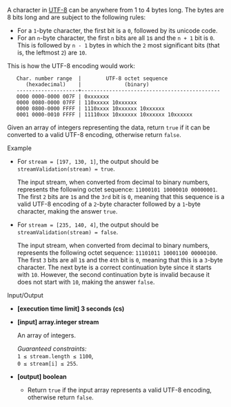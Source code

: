 
A character in  [UTF-8](https://en.wikipedia.org/wiki/UTF-8)  can be anywhere from 1 to 4 bytes long. The bytes are 8 bits long and are subject to the following rules:

-   For a  `1`-byte character, the first bit is a  `0`, followed by its unicode code.
-   For an  `n`-byte character, the first  `n`  bits are all  `1`s and the  `n + 1`  bit is  `0`. This is followed by  `n - 1`  bytes in which the  `2`  most significant bits (that is, the leftmost  `2`) are  `10`.

This is how the UTF-8 encoding would work:

```
   Char. number range  |        UTF-8 octet sequence
      (hexadecimal)    |              (binary)
   --------------------+---------------------------------------------
   0000 0000-0000 007F | 0xxxxxxx
   0000 0080-0000 07FF | 110xxxxx 10xxxxxx
   0000 0800-0000 FFFF | 1110xxxx 10xxxxxx 10xxxxxx
   0001 0000-0010 FFFF | 11110xxx 10xxxxxx 10xxxxxx 10xxxxxx

```

Given an array of integers representing the data, return  `true`  if it can be converted to a valid UTF-8 encoding, otherwise return  `false`.

Example

-   For  `stream = [197, 130, 1]`, the output should be  
    `streamValidation(stream) = true`.
    
    The input stream, when converted from decimal to binary numbers, represents the following octet sequence:  `11000101 10000010 00000001`. The first  `2`  bits are  `1`s and the  `3rd`  bit is  `0`, meaning that this sequence is a valid UTF-8 encoding of a  `2`-byte character followed by a  `1`-byte character, making the answer  `true`.
    
-   For  `stream = [235, 140, 4]`, the output should be  
    `streamValidation(stream) = false`.
    
    The input stream, when converted from decimal to binary numbers, represents the following octet sequence:  `11101011 10001100 00000100`. The first  `3`  bits are all  `1`s and the  `4th`  bit is  `0`, meaning that this is a  `3`-byte character. The next byte is a correct continuation byte since it starts with  `10`. However, the second continuation byte is invalid because it does not start with  `10`, making the answer  `false`.
    

Input/Output

-   **[execution time limit] 3 seconds (cs)**
    
-   **[input] array.integer stream**
    
    An array of integers.
    
    _Guaranteed constraints:_  
    `1 ≤ stream.length ≤ 1100`,  
    `0 ≤ stream[i] ≤ 255`.
    
-   **[output] boolean**
    
    -   Return  `true`  if the input array represents a valid UTF-8 encoding, otherwise return  `false`.
